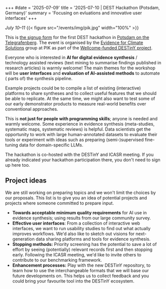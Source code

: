 +++
#date = '2025-07-09'
title = '2025-07-10 | DEST Hackathon (Potsdam, Germany)'
summary = 'Focusing on evluations and innovative user interfaces'
+++

*July 10–11*
{{< figure src="/events/img/pik.jpg" width="100%" >}}

This is [the signup form](https://cloud.pik-potsdam.de/index.php/apps/forms/s/sZQErTQcQcWBxZRNKbWtdfMJ) for the first
DEST hackathon in [Potsdam on the Telegrafenberg](https://www.pik-potsdam.de/en/institute/contact/where).
The event is organised by
the [Evidence for Climate Solutions](https://www.pik-potsdam.de/en/institute/departments/climate-economics-and-policy/research/evidence-for-climate-solutions)
group at PIK as part of the [Wellcome-funded DESTinY project](https://destiny-evidence.github.io/website/).

Everyone who is interested in **AI for digital evidence synthesis** / technology assisted reviews (text mining to
summarise findings published in research articles) is warmly welcome!
The main themes for the workshop will be **user interfaces** and **evaluation of AI-assisted methods** to automate (
parts of) the synthesis pipeline.

Example projects could be to compile a list of existing (interactive) platforms to share syntheses and to collect useful
features that we should be able to replicate.
At the same time, we might also want to test some of our early demonstrator products to measure real-world benefits over
conventional approaches.

This is **not just for people with programming skills**; anyone is needed and warmly welcome. Some experience in
evidence synthesis (meta-studies, systematic maps, systematic reviews) is helpful.
Data scientists get the opportunity to work with large human-annotated datasets to evaluate their tools or experiment
with ideas such as preparing (semi-)supervised fine-tuning data for domain-specific LLMs.

The hackathon is co-hosted with the DESTinY and ICASR meeting.
If you already indicated your hackathon participation there, you don't need to sign up here too.

## Project ideas

We are still working on preparing topics and we won't limit the choices by our proposals.
This list is to give you an idea of potential projects and projects where someone committed to prepare input.

* **Towards acceptable minimum quality requirements** for AI use in evidence synthesis; using results from our large
  community survey.
* **Effective user interfaces**: From a collection of interactive web interfaces, we want to run usability studies to
  find out what actually improves workflows. We'd also like to sketch out visions for next-generation data sharing
  platforms and tools for evidence synthesis.
* **Stopping methods:** Priority screening has the potential to save a lot of effort by seeing (potentially) relevant
  records first and then stopping early. Following the ICASR meeting, we'd like to invite others to contribute to our
  benchmarking framework.
* **Enhancement processes:** Play with the new DESTinY repository, to learn how to use the interchangeable formats that
  we will base our future developments on. This helps us to collect feedback and you could bring your favourite tool
  into the DESTinY ecosystem. 